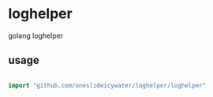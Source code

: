 # loghelper
golang loghelper


## usage
```go

import "github.com/oneslideicywater/loghelper/loghelper"
```


